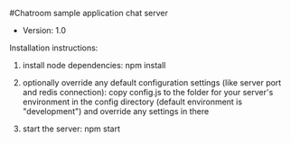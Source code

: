 #Chatroom sample application chat server

* Version: 1.0

Installation instructions:

1. install node dependencies:
npm install

2. optionally override any default configuration settings (like server port and redis connection):
copy config.js to the folder for your server's environment in the config directory (default environment is "development") and override any settings in there

3. start the server:
npm start


